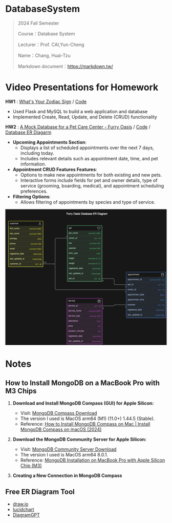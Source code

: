 # DatabaseSystem
> 2024 Fall Semester
>
> Course：Database System
> 
> Lecturer：Prof. CAI,Yun-Cheng
> 
> Name：Chang, Huai-Tzu
> 
> Markdown document：https://markdown.tw/

 # Video Presentations for Homework #

 **HW1** :
[What's Your Zodiac Sign](https://youtu.be/qHA9-f-NW98) / [Code](https://github.com/marcelinechang/DatabaseSystem/tree/main/HW2_ZodiacSign)   
* Used Flask and MySQL to build a web application and database  
* Implemented Create, Read, Update, and Delete (CRUD) functionality

**HW2** : [A Mock Database for a Pet Care Center - Furry Oasis](https://youtu.be/v_XagPPHcP4) / [Code](https://github.com/marcelinechang/DatabaseSystem/tree/main/HW2_PetCareCenter-FurryOasis)  / [Database ER Diagarm](https://app.eraser.io/workspace/V90JlxaSMDJYiLstcw9Z?origin=share&elements=Qjr-M0vQJZT9-Wzr4UENtg)  

* **Upcoming Appointments Section**:
   * Displays a list of scheduled appointments over the next 7 days, including today.
   * Includes relevant details such as appointment date, time, and pet information.
* **Appointment CRUD Features Features**:
   * Options to make new appointments for both existing and new pets.
   * Interactive forms include fields for pet and owner details, type of service (grooming, boarding, medical), and appointment scheduling preferences.
* **Filtering Options**:
   * Allows filtering of appointments by species and type of service.
 
![Screenshot](./HW2_PetCareCenter-FurryOasis/er_diagram.png)

 # Notes #

## How to Install MongoDB on a MacBook Pro with M3 Chips ##

1. **Download and Install MongoDB Compass (GUI) for Apple Silicon:**
   - Visit: [MongoDB Compass Download](https://www.mongodb.com/try/download/compass)
   - The version I used is MacOS arm64 (M1) (11.0+) 1.44.5 (Stable).
   - Reference: [How to Install MongoDB Compass on Mac | Install MongoDB Compass on macOS (2024)](https://youtu.be/sSoVyHap3HY?si=WS7P00NhEJW1M2Ez)

2. **Download the MongoDB Community Server for Apple Silicon:**
   - Visit: [MongoDB Community Server Download](https://www.mongodb.com/try/download/community)
   - The version I used is MacOS arm64 8.0.1.
   - Reference: [MongoDB Installation on MacBook Pro with Apple Silicon Chip (M3)](https://medium.com/@meetwithIT/mongodb-installation-on-macbook-pro-with-apple-silicon-chip-m3-f1fea73da739)
    
3. **Creating a New Connection in MongoDB Compass**

## Free ER Diagram Tool ##

* [draw.io](https://www.drawio.com/)
* [lucidchart](https://www.lucidchart.com/pages/)
* [DiagramGPT](https://www.eraser.io/diagramgpt)
